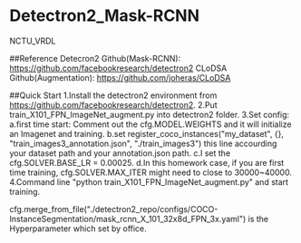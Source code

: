 # Detectron2_Mask-RCNN
NCTU_VRDL

##Reference
Detecron2 Github(Mask-RCNN): https://github.com/facebookresearch/detectron2
CLoDSA Github(Augmentation): https://github.com/joheras/CLoDSA

##Quick Start
1.Install the detectron2 environment from https://github.com/facebookresearch/detectron2.
2.Put train_X101_FPN_ImageNet_augment.py into detectron2 folder.
3.Set config:
  a.first time start: Comment out the cfg.MODEL.WEIGHTS and it will initialize an Imagenet and training.
  b.set register_coco_instances("my_dataset", {}, "train_images3_annotation.json", "./train_images3") this line accourding your dataset       path and your annotation.json path.
  c.I set the cfg.SOLVER.BASE_LR = 0.00025.
  d.In this homework case, if you are first time training, cfg.SOLVER.MAX_ITER might need to close to 30000~40000.
4.Command line "python train_X101_FPN_ImageNet_augment.py" and start training.

cfg.merge_from_file("./detectron2_repo/configs/COCO-InstanceSegmentation/mask_rcnn_X_101_32x8d_FPN_3x.yaml") is the Hyperparameter which set by office.
